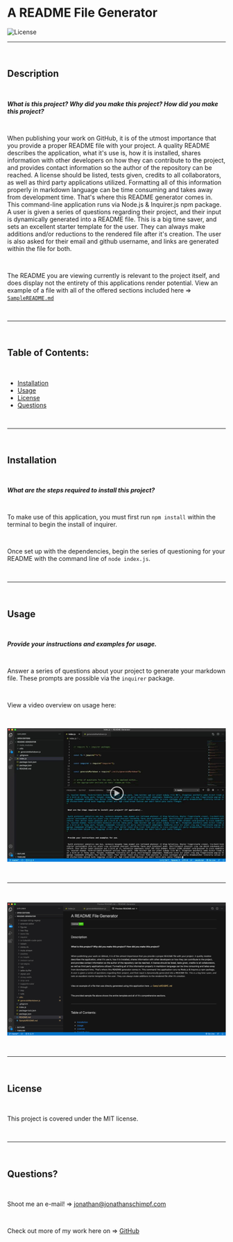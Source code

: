 # A README File Generator‏‏‎
‎‎![License](https://img.shields.io/static/v1?label=License&message=MIT&color=brightgreen) 
  

  ---
  
  <p>&nbsp;<p>
    

## Description 

<p>&nbsp;<p>

<strong><em>What is this project? Why did you make this project? How did you make this project?</strong></em>

<p>&nbsp;<p>

When publishing your work on GitHub, it is of the utmost importance that you provide a proper README file with your project. A quality README describes the application, what it's use is, how it is installed, shares information with other developers on how they can contribute to the project, and provides contact information so the author of the repository can be reached. A license should be listed, tests given, credits to all collaborators, as well as third party applications utilized. Formatting all of this information properly in markdown language can be time consuming and takes away from development time. That's where this README generator comes in. This command-line application runs via Node.js & Inquirer.js npm package. A user is given a series of questions regarding their project, and their input is dynamically generated into a README file. This is a big time saver, and sets an excellent starter template for the user. They can always make additions and/or reductions to the rendered file after it's creation. The user is also asked for their email and github username, and links are generated within the file for both.

<p>&nbsp;<p>


The README you are viewing currently is relevant to the project itself, and does display not the entirety of this applications render potential. View an example of a file with all of the offered sections included here => [`SampleREADME.md`](https://github.com/jonathanschimpf/README-Generator/blob/master/SampleREADME.md)


<p>&nbsp;<p>


---

<p>&nbsp;<p>


## Table of Contents: 

<p>&nbsp;<p>

* [Installation](#installation)
* [Usage](#usage)
* [License](#license)
* [Questions](#questions)

<p>&nbsp;<p>

---


<p>&nbsp;<p>


## Installation


<p>&nbsp;<p>


<strong><em>What are the steps required to install this project?</strong></em>


<p>&nbsp;<p>


To make use of this application, you must first run `npm install` within the terminal to begin the install of inquirer.

<p>&nbsp;<p>

Once set up with the dependencies, begin the series of questioning for your README with the command line of `node index.js`.


<p>&nbsp;<p>

---


<p>&nbsp;<p>


## Usage


<p>&nbsp;<p>


<strong><em>Provide your instructions and examples for usage.</strong></em>


<p>&nbsp;<p>

Answer a series of questions about your project to generate your markdown file. These prompts are possible via the `inquirer` package.

<p>&nbsp;<p>


View a video overview on usage here:
<p>&nbsp;<p>


[![IMAGE](content/creatingprojecttitile_screengrab_playbutton.jpg)](https://drive.google.com/file/d/1vr9M0dLtCSP1vt6AKRdw7Or_VSdq-5TP/view) 

<p>&nbsp;<p>

---

<p>&nbsp;<p>


![Generated README](content/creatingprojecttitile_screengrab_STILL.jpg)

<p>&nbsp;<p>


---


<p>&nbsp;<p>


## License


<p>&nbsp;<p>


This project is covered under the MIT license. 


<p>&nbsp;<p>


---


<p>&nbsp;<p>



## Questions?


<p>&nbsp;<p>


Shoot me an e-mail! => jonathan@jonathanschimpf.com

<p>&nbsp;<p>


Check out more of my work here on =>
[GitHub](http://github.com/jonathanschimpf)

<p>&nbsp;<p>



